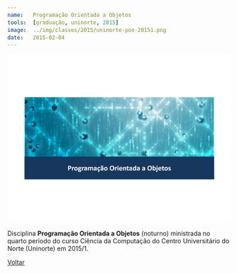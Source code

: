 ```yaml
---
name:  	Programação Orientada a Objetos
tools: 	[graduação, uninorte, 2015]
image: 	../img/classes/2015/uninorte-poo-20151.png
date: 	2015-02-04
---
```


![](../img/classes/2015/uninorte-poo-20151.png)

Disciplina **Programação Orientada a Objetos** (noturno) ministrada no quarto período do curso Ciência da Computação do Centro Universitário do Norte (Uninorte) em 2015/1.

<p class="text-center">
	<a class="btn btn-outline-primary mt-1" href="{{ site.baseurl }}/classes/">Voltar</a>
</p>
